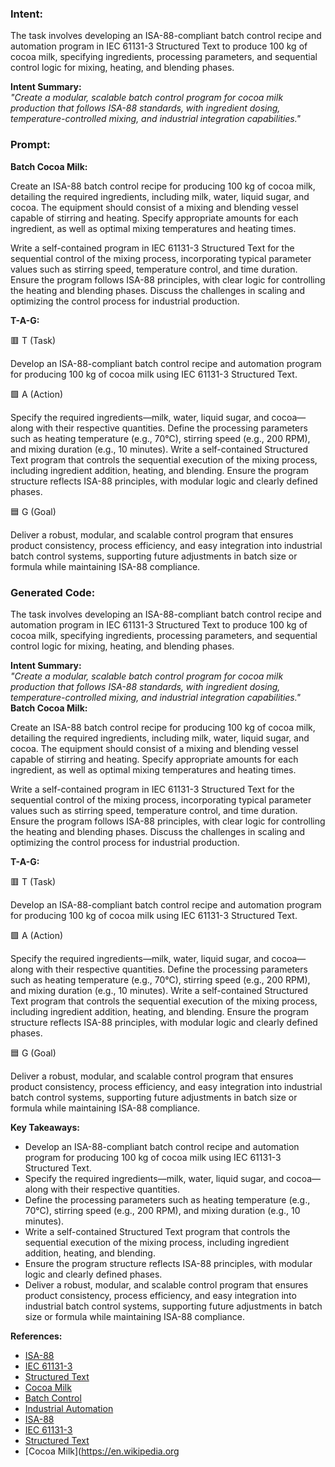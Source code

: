 ### Intent:
The task involves developing an ISA-88-compliant batch control recipe and automation program in IEC 61131-3 Structured Text to produce 100 kg of cocoa milk, specifying ingredients, processing parameters, and sequential control logic for mixing, heating, and blending phases. 

**Intent Summary:**  
*"Create a modular, scalable batch control program for cocoa milk production that follows ISA-88 standards, with ingredient dosing, temperature-controlled mixing, and industrial integration capabilities."*

### Prompt:
**Batch Cocoa Milk:**

Create an ISA-88 batch control recipe for producing 100 kg of cocoa milk, detailing the required ingredients, including milk, water, liquid sugar, and cocoa. The equipment should consist of a mixing and blending vessel capable of stirring and heating. Specify appropriate amounts for each ingredient, as well as optimal mixing temperatures and heating times.

Write a self-contained program in IEC 61131-3 Structured Text for the sequential control of the mixing process, incorporating typical parameter values such as stirring speed, temperature control, and time duration. Ensure the program follows ISA-88 principles, with clear logic for controlling the heating and blending phases. Discuss the challenges in scaling and optimizing the control process for industrial production.

**T-A-G:**

🟥 T (Task)

Develop an ISA-88-compliant batch control recipe and automation program for producing 100 kg of cocoa milk using IEC 61131-3 Structured Text.

🟩 A (Action)

Specify the required ingredients—milk, water, liquid sugar, and cocoa—along with their respective quantities. Define the processing parameters such as heating temperature (e.g., 70°C), stirring speed (e.g., 200 RPM), and mixing duration (e.g., 10 minutes). Write a self-contained Structured Text program that controls the sequential execution of the mixing process, including ingredient addition, heating, and blending. Ensure the program structure reflects ISA-88 principles, with modular logic and clearly defined phases.

🟦 G (Goal)

Deliver a robust, modular, and scalable control program that ensures product consistency, process efficiency, and easy integration into industrial batch control systems, supporting future adjustments in batch size or formula while maintaining ISA-88 compliance.

### Generated Code:
The task involves developing an ISA-88-compliant batch control recipe and automation program in IEC 61131-3 Structured Text to produce 100 kg of cocoa milk, specifying ingredients, processing parameters, and sequential control logic for mixing, heating, and blending phases. 

**Intent Summary:**  
*"Create a modular, scalable batch control program for cocoa milk production that follows ISA-88 standards, with ingredient dosing, temperature-controlled mixing, and industrial integration capabilities."*
**Batch Cocoa Milk:**

Create an ISA-88 batch control recipe for producing 100 kg of cocoa milk, detailing the required ingredients, including milk, water, liquid sugar, and cocoa. The equipment should consist of a mixing and blending vessel capable of stirring and heating. Specify appropriate amounts for each ingredient, as well as optimal mixing temperatures and heating times.

Write a self-contained program in IEC 61131-3 Structured Text for the sequential control of the mixing process, incorporating typical parameter values such as stirring speed, temperature control, and time duration. Ensure the program follows ISA-88 principles, with clear logic for controlling the heating and blending phases. Discuss the challenges in scaling and optimizing the control process for industrial production.

**T-A-G:**

🟥 T (Task)

Develop an ISA-88-compliant batch control recipe and automation program for producing 100 kg of cocoa milk using IEC 61131-3 Structured Text.

🟩 A (Action)

Specify the required ingredients—milk, water, liquid sugar, and cocoa—along with their respective quantities. Define the processing parameters such as heating temperature (e.g., 70°C), stirring speed (e.g., 200 RPM), and mixing duration (e.g., 10 minutes). Write a self-contained Structured Text program that controls the sequential execution of the mixing process, including ingredient addition, heating, and blending. Ensure the program structure reflects ISA-88 principles, with modular logic and clearly defined phases.

🟦 G (Goal)

Deliver a robust, modular, and scalable control program that ensures product consistency, process efficiency, and easy integration into industrial batch control systems, supporting future adjustments in batch size or formula while maintaining ISA-88 compliance.

**Key Takeaways:**

- Develop an ISA-88-compliant batch control recipe and automation program for producing 100 kg of cocoa milk using IEC 61131-3 Structured Text.
- Specify the required ingredients—milk, water, liquid sugar, and cocoa—along with their respective quantities.
- Define the processing parameters such as heating temperature (e.g., 70°C), stirring speed (e.g., 200 RPM), and mixing duration (e.g., 10 minutes).
- Write a self-contained Structured Text program that controls the sequential execution of the mixing process, including ingredient addition, heating, and blending.
- Ensure the program structure reflects ISA-88 principles, with modular logic and clearly defined phases.
- Deliver a robust, modular, and scalable control program that ensures product consistency, process efficiency, and easy integration into industrial batch control systems, supporting future adjustments in batch size or formula while maintaining ISA-88 compliance.

**References:**

- [ISA-88](https://www.isa.org/standards/isa-88-part-1-1-2019)
- [IEC 61131-3](https://www.iec.ch/dyn/www/f?p=103:15:0::::FSP_ORG_ID,FSP_LANG_ID:141,25)
- [Structured Text](https://en.wikipedia.org/wiki/Structured_Text)
- [Cocoa Milk](https://en.wikipedia.org/wiki/Cocoa_milk)
- [Batch Control](https://en.wikipedia.org/wiki/Batch_control)
- [Industrial Automation](https://en.wikipedia.org/wiki/Industrial_automation)
- [ISA-88](https://www.isa.org/standards/isa-88-part-1-1-2019)
- [IEC 61131-3](https://www.iec.ch/dyn/www/f?p=103:15:0::::FSP_ORG_ID,FSP_LANG_ID:141,25)
- [Structured Text](https://en.wikipedia.org/wiki/Structured_Text)
- [Cocoa Milk](https://en.wikipedia.org
